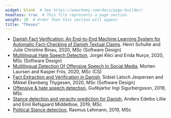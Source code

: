 ```yaml
---
widget: blank  # See https://wowchemy.com/docs/page-builder/
headless: true  # This file represents a page section.
weight: 20  # Order that this section will appear.
title: "Theses"
---
```


* [Danish Fact Verification: An End-to-End Machine Learning System for Automatic Fact-Checking of Danish Textual Claims](http://www.derczynski.com/itu/docs/fever-da_jubi_hens.pdf). Henri Schulte and Julie Christine Binau, 2020, MSc (Software Design)
* [Multilingual Hate Speech Detection](http://www.derczynski.com/itu/docs/xling-ablang_ernu_joke.pdf), Jorgel Këci and Erida Nurçe, 2020, MSc (Software Design)
* [Multilingual Detection Of Offensive Speech In Social Media](http://www.derczynski.com/itu/docs/adversarial-hsd_mdla_kalo.pdf),  Morten Laursen and Kasper Friis, 2020, MSc (CS)
* [Fact Extraction and Verification in Danish](http://www.derczynski.com/itu/docs/fever-da_slje_mekt.pdf),  Sidsel Latsch Jespersen and Mikkel Ekenberg Thygesen, 2020, MSc (Software Design)
* [Offensive & hate speech detection](http://www.derczynski.com/itu/docs/Multilingual%20hate%20speech%20detection.pdf), Guðbjartur Ingi Sigurbergsson, 2019, MSc
* [Stance detection and veracity prediction for Danish](https://arxiv.org/abs/1907.01304), Anders Edelbo Lillie and Emil Refsgaard Middelboe, 2019, MSc
* [Political Stance detection](http://www.derczynski.com/itu/docs/Stance%20Detection%20in%20Danish%20Politics.pdf), Rasmus Lehmann, 2019, MSc